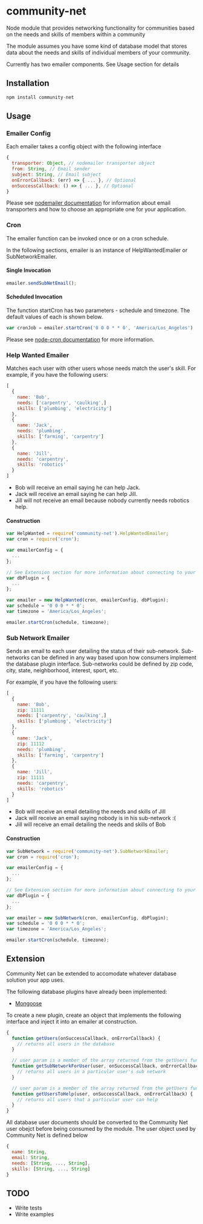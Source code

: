 # community-net
Node module that provides networking functionality for communities based on the needs and skills of members within a community

The module assumes you have some kind of database model that stores data about the needs and skills of individual members of your community.

Currently has two emailer components.  See Usage section for details

## Installation
```js
npm install community-net
```

## Usage
### Emailer Config
Each emailer takes a config object with the following interface
```js
{
  transporter: Object, // nodemailer transporter object
  from: String, // Email sender
  subject: String, // Email subject
  onErrorCallback: (err) => { ... }, // Optional
  onSuccessCallback: () => { ... }, // Optional
}
```

Please see [nodemailer documentation](https://nodemailer.com/smtp/) for information about email transporters and how to choose an appropriate one for your application.

### Cron
The emailer function can be invoked once or on a cron schedule.

In the following sections, emailer is an instance of HelpWantedEmailer or SubNetworkEmailer.  
#### Single Invocation
```js
emailer.sendSubNetEmail();
```

#### Scheduled Invocation
The function startCron has two parameters - schedule and timezone.  The default values of each is shown below.
```js
var cronJob = emailer.startCron('0 0 0 * * 0', 'America/Los_Angeles')
```

Please see [node-cron documentation](https://github.com/kelektiv/node-cron) for more information.

### Help Wanted Emailer
Matches each user with other users whose needs match the user's skill.  For example, if you have the following users:
```js
[
  {
    name: 'Bob',
    needs: ['carpentry', 'caulking',]
    skills: ['plumbing', 'electricity']
  },
  {
    name: 'Jack',
    needs: 'plumbing',
    skills: ['farming', 'carpentry']
  },
  {
    name: 'Jill',
    needs: 'carpentry',
    skills: 'robotics'
  }
]
```

* Bob will receive an email saying he can help Jack.
* Jack will receive an email saying he can help Jill.
* Jill will not receive an email because nobody currently needs robotics help.

#### Construction
```js
var HelpWanted = require('community-net').HelpWantedEmailer;
var cron = require('cron');

var emailerConfig = {
  ...
};

// See Extension section for more information about connecting to your database
var dbPlugin = {
  ...
};

var emailer = new HelpWanted(cron, emailerConfig, dbPlugin);
var schedule = '0 0 0 * * 0';
var timezone = 'America/Los_Angeles';

emailer.startCron(schedule, timezone);
```

### Sub Network Emailer
Sends an email to each user detailing the status of their sub-network. Sub-networks can be defined in any way based upon how consumers implement the database plugin interface.  Sub-networks could be defined by zip code, city, state, neighborhood, interest, sport, etc.

For example, if you have the following users:
```js
[
  {
    name: 'Bob',
    zip: 11111
    needs: ['carpentry', 'caulking',]
    skills: ['plumbing', 'electricity']
  },
  {
    name: 'Jack',
    zip: 11112
    needs: 'plumbing',
    skills: ['farming', 'carpentry']
  },
  {
    name: 'Jill',
    zip: 11111
    needs: 'carpentry',
    skills: 'robotics'
  }
]
```

* Bob will receive an email detailing the needs and skills of Jill
* Jack will receive an email saying nobody is in his sub-network :(
* Jill will receive an email detailing the needs and skills of Bob

#### Construction
```js
var SubNetwork = require('community-net').SubNetworkEmailer;
var cron = require('cron');

var emailerConfig = {
  ...
};

// See Extension section for more information about connecting to your database
var dbPlugin = {
  ...
};

var emailer = new SubNetwork(cron, emailerConfig, dbPlugin);
var schedule = '0 0 0 * * 0';
var timezone = 'America/Los_Angeles';

emailer.startCron(schedule, timezone);
```

## Extension
Community Net can be extended to accomodate whatever database solution your app uses.

The following database plugins have already been implemented:
* [Mongoose](https://github.com/rdelhommer/community-net-mongoose)

To create a new plugin, create an object that implements the following interface and inject it into an emailer at construction.
```js
{
  function getUsers(onSuccessCallback, onErrorCallback) {
    // returns all users in the database
  }

  // user param is a member of the array returned from the getUsers function on this interface
  function getSubNetworkForUser(user, onSuccessCallback, onErrorCallback) {
    // returns all users in a particular user's sub network
  }

  // user param is a member of the array returned from the getUsers function on this interface
  function getUsersToHelp(user, onSuccessCallback, onErrorCallback) {
    // returns all users that a particular user can help
  }
}
```

All database user documents should be converted to the Community Net user obejct before being consumed by the module. The user object used by Community Net is defined below
```js
{
  name: String,
  email: String,
  needs: [String, ..., String],
  skills: [String, ..., String]
}
```

## TODO
* Write tests
* Write examples

